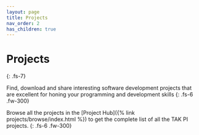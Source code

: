 ```yaml
---
layout: page
title: Projects
nav_order: 2
has_children: true
---
```


# Projects
{: .fs-7}


Find, download and share interesting software development projects that are excellent for honing your programming and development skills
{: .fs-6 .fw-300}

Browse all the projects in the [Project Hub]({% link projects/browse/index.html %}) to get the complete list of all the TAK PI projects.
{: .fs-6 .fw-300}


